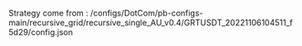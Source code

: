 Strategy come from : /configs/DotCom/pb-configs-main/recursive_grid/recursive_single_AU_v0.4/GRTUSDT_20221106104511_f5d29/config.json